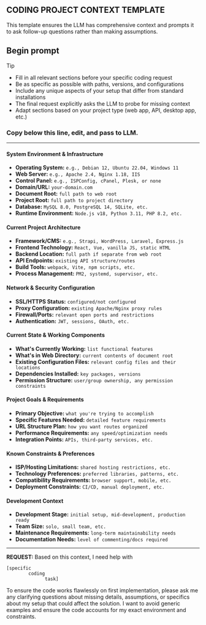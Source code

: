 ## CODING PROJECT CONTEXT TEMPLATE
This template ensures the LLM has comprehensive context and prompts it to ask follow-up questions rather than making assumptions.  

## Begin prompt

> [!TIP]
> - Fill in all relevant sections before your specific coding request
> - Be as specific as possible with paths, versions, and configurations  
> - Include any unique aspects of your setup that differ from standard installations
> - The final request explicitly asks the LLM to probe for missing context
> - Adapt sections based on your project type (web app, API, desktop app, etc.)

### Copy below this line, edit, and pass to LLM.

---

#### **System Environment & Infrastructure**

* **Operating System:** `e.g., Debian 12, Ubuntu 22.04, Windows 11` 
* **Web Server:** `e.g., Apache 2.4, Nginx 1.18, IIS`
* **Control Panel:** `e.g., ISPConfig, cPanel, Plesk, or none`
* **Domain/URL:** `your-domain.com`
* **Document Root:** `full path to web root`
* **Project Root:** `full path to project directory`
* **Database:** `MySQL 8.0, PostgreSQL 14, SQLite, etc.`
* **Runtime Environment:** `Node.js v18, Python 3.11, PHP 8.2, etc.`

#### **Current Project Architecture**

* **Framework/CMS:** `e.g., Strapi, WordPress, Laravel, Express.js`
* **Frontend Technology:** `React, Vue, vanilla JS, static HTML`
* **Backend Location:** `full path if separate from web root`
* **API Endpoints:** `existing API structure/routes`
* **Build Tools:** `webpack, Vite, npm scripts, etc.`
* **Process Management:** `PM2, systemd, supervisor, etc.`

#### **Network & Security Configuration**

* **SSL/HTTPS Status:** `configured/not configured`
* **Proxy Configuration:** `existing Apache/Nginx proxy rules`
* **Firewall/Ports:** `relevant open ports and restrictions`
* **Authentication:** `JWT, sessions, OAuth, etc.`

#### **Current State & Working Components**

* **What's Currently Working:** `list functional features`
* **What's in Web Directory:** `current contents of document root`
* **Existing Configuration Files:** `relevant config files and their locations`
* **Dependencies Installed:** `key packages, versions`
* **Permission Structure:** `user/group ownership, any permission constraints`

#### **Project Goals & Requirements**

* **Primary Objective:** `what you're trying to accomplish`
* **Specific Features Needed:** `detailed feature requirements`
* **URL Structure Plan:** `how you want routes organized`
* **Performance Requirements:** `any speed/optimization needs`
* **Integration Points:** `APIs, third-party services, etc.`

#### **Known Constraints & Preferences**

* **ISP/Hosting Limitations:** `shared hosting restrictions, etc.`
* **Technology Preferences:** `preferred libraries, patterns, etc.`
* **Compatibility Requirements:** `browser support, mobile, etc.`
* **Deployment Constraints:** `CI/CD, manual deployment, etc.`

#### **Development Context**

* **Development Stage:** `initial setup, mid-development, production ready`
* **Team Size:** `solo, small team, etc.`
* **Maintenance Requirements:** `long-term maintainability needs`
* **Documentation Needs:** `level of commenting/docs required`
  
---

**REQUEST:** Based on this context, I need help with

```
[specific
        coding
              task]
```

To ensure the code works flawlessly on first implementation, please ask me any clarifying questions about missing details, assumptions, or specifics about my setup that could affect the solution. I want to avoid generic examples and ensure the code accounts for my exact environment and constraints.




